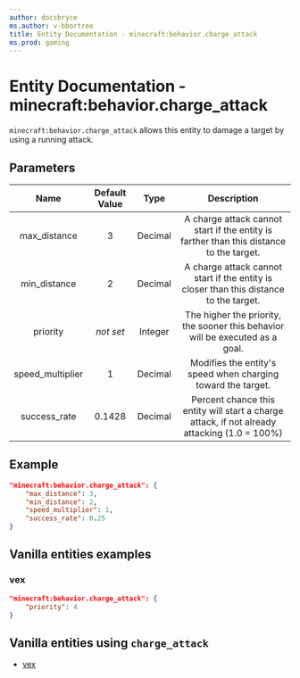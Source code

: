 ```yaml
---
author: docsbryce
ms.author: v-bbortree
title: Entity Documentation - minecraft:behavior.charge_attack
ms.prod: gaming
---
```


# Entity Documentation - minecraft:behavior.charge_attack

`minecraft:behavior.charge_attack` allows this entity to damage a target by using a running attack.

## Parameters

| Name| Default Value| Type| Description |
|:-----------:|:-----------:|:-----------:|:-----------:|
| max_distance| 3| Decimal| A charge attack cannot start if the entity is farther than this distance to the target. |
| min_distance| 2| Decimal| A charge attack cannot start if the entity is closer than this distance to the target. |
|priority|*not set*|Integer|The higher the priority, the sooner this behavior will be executed as a goal.|
| speed_multiplier| 1| Decimal| Modifies the entity's speed when charging toward the target. |
| success_rate| 0.1428| Decimal| Percent chance this entity will start a charge attack, if not already attacking (1.0 = 100%) |

## Example

```json
"minecraft:behavior.charge_attack": {
    "max_distance": 3,
    "min_distance": 2,
    "speed_multiplier": 1,
    "success_rate": 0.25
}
```

## Vanilla entities examples

### vex

```json
"minecraft:behavior.charge_attack": {
    "priority": 4
}
```

## Vanilla entities using `charge_attack`

- [vex](../../../../Source/VanillaBehaviorPack_Snippets/entities/vex.md)
